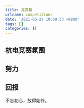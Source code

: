 ```yaml
---
title: 竞赛篇
urlname: competitions
date: '2021-06-27 19:09:33 +0800'
tags: []
categories: []
---
```


## 杭电竞赛氛围

## 努力

## 回报

不忘初心，放得始终。
